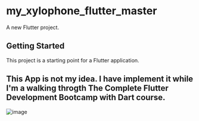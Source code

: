 # my_xylophone_flutter_master

A new Flutter project.

## Getting Started

This project is a starting point for a Flutter application.
## This App is not my idea. I have implement it while I'm a walking throgth The Complete Flutter Development Bootcamp with Dart course. 

![image](https://user-images.githubusercontent.com/61351498/182547640-6ee6b706-a5c1-4f37-ab34-ff1557b4e22f.png)

